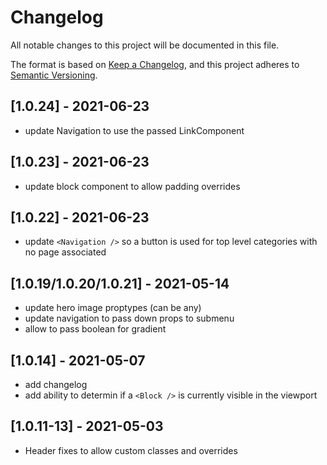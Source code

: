 # Changelog

All notable changes to this project will be documented in this file.

The format is based on [Keep a Changelog](https://keepachangelog.com/en/1.0.0/),
and this project adheres to [Semantic Versioning](https://semver.org/spec/v2.0.0.html).

## [1.0.24] - 2021-06-23

- update Navigation to use the passed LinkComponent

## [1.0.23] - 2021-06-23

- update block component to allow padding overrides

## [1.0.22] - 2021-06-23

- update `<Navigation />` so a button is used for top level categories with no page associated

## [1.0.19/1.0.20/1.0.21] - 2021-05-14

- update hero image proptypes (can be any)
- update navigation to pass down props to submenu
- allow to pass boolean for gradient

## [1.0.14] - 2021-05-07

- add changelog
- add ability to determin if a `<Block />` is currently visible in the viewport

## [1.0.11-13] - 2021-05-03

- Header fixes to allow custom classes and overrides
